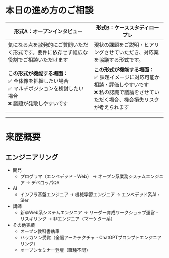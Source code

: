 # 本日の進め方のご相談
| 形式A：オープンインタビュー | 形式B：ケーススタディロープレ |
|---|---|
| 気になる点を散発的にご質問いただく形式です。要件に依存せず幅広な役割でご相談いただけます | 現状の課題をご説明・ヒアリングさせていただき、対応案を協議する形式です。 |
| **この形式が機能する場面：**<br>✅ 全体像を把握したい場合<br>✅ マルチポジションを検討したい場合<br>:x: 議題が発散しやすいです | **この形式が機能する場面：**<br>✅ 課題イメージに対応可能か相談・評価しやすいです<br>:x: 私の認識で議論をさせていただく場合、機会損失リスクが考えられます |

---

# 来歴概要

## エンジニアリング

- 開発
  - プログラマ（エンベデッド・Web） → オープン系業務システムエンジニア → デベロッパQA
- AI
  - インフラ基盤エンジニア → 機械学習エンジニア → エンベデッド系AI・SIer
- 講師
  - 新卒Web系システムエンジニア → リーダー育成ワークショップ運営・リスキリング → 非エンジニア（マーケター系）
- その他実績
  - オープン教科書執筆
  - ハッカソン受賞（全脳アーキテクチャ・ChatGPTプロンプトエンジニアリング）
  - オープンセミナー登壇（職種不問）
